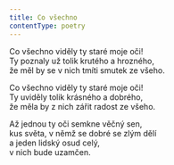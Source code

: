 ```yaml
---
title: Co všechno
contentType: poetry
---
```


<section>

Co všechno viděly ty staré moje oči!  
Ty poznaly už tolik krutého a hrozného,  
že měl by se v nich tmíti smutek ze všeho.

Co všechno viděly ty staré moje oči!  
Ty uviděly tolik krásného a dobrého,  
že měla by z nich zářit radost ze všeho.

Až jednou ty oči semkne věčný sen,  
kus světa, v němž se dobré se zlým dělí  
a jeden lidský osud celý,  
v nich bude uzamčen.

</section>
